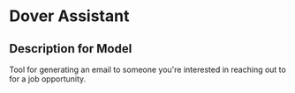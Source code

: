 # Dover Assistant

## Description for Model

Tool for generating an email to someone you're interested in reaching out to for a job opportunity.

